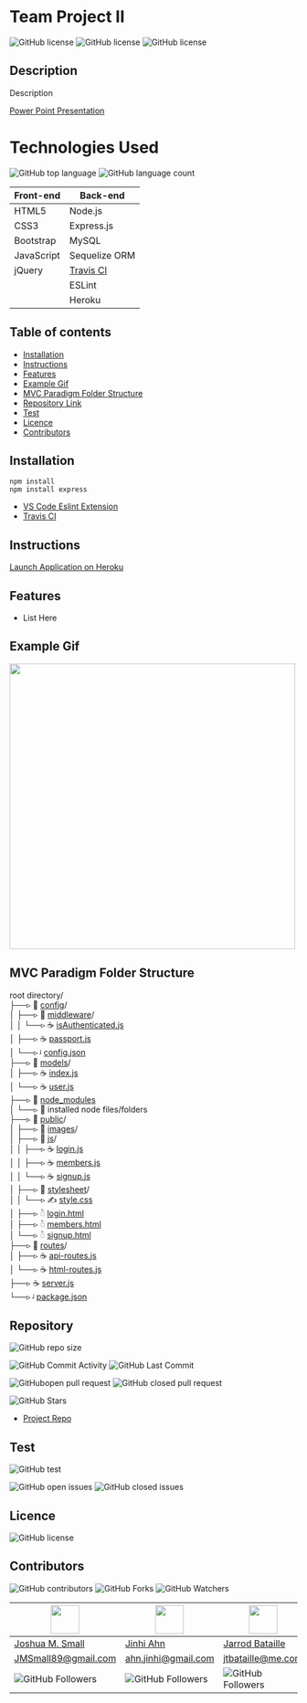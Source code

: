 # **Team Project II**

![GitHub license](https://img.shields.io/badge/Made%20by-%40WasteOfADrumBum-green)
![GitHub license](https://img.shields.io/badge/Made%20by-%40JinhiA-green)
![GitHub license](https://img.shields.io/badge/Made%20by-%40jtbataille-green)

## Description

Description

[Power Point Presentation](https://docs.google.com/presentation/d/1xrm38HKg0Q-XkR0NuTz1hU0R1DjMHUr4zBdDHl0bu1s/edit?usp=sharing)

# Technologies Used

![GitHub top language](https://img.shields.io/github/languages/top/WasteOfADrumBum/Team-Project-II?color=green&logo=github&logoColor=green)
![GitHub language count](https://img.shields.io/github/languages/count/WasteOfADrumBum/Team-Project-II?color=green&logo=github&logoColor=green)

| Front-end  | Back-end                                     |
| ---------- | -------------------------------------------- |
| HTML5      | Node.js                                      |
| CSS3       | Express.js                                   |
| Bootstrap  | MySQL                                        |
| JavaScript | Sequelize ORM                                |
| jQuery     | [Travis CI](https://travis-ci.com/dashboard) |
|            | ESLint                                       |
|            | Heroku                                       |

## Table of contents

- [Installation](#installation)
- [Instructions](#instructions)
- [Features](#features)
- [Example Gif](#example-gif)
- [MVC Paradigm Folder Structure](#MVC-Paradigm-Folder-Structure)
- [Repository Link](#Repository)
- [Test](#Test)
- [Licence](#Licence)
- [Contributors](#Contributors)

## Installation

```
npm install
npm install express
```

- [VS Code Eslint Extension](https://marketplace.visualstudio.com/items?itemName=dbaeumer.vscode-eslint)
- [Travis CI](https://github.com/marketplace/travis-ci)

## Instructions

[Launch Application on Heroku](https://team-project-ii.herokuapp.com/)

## Features

- List Here

## Example Gif

<img src="https://via.placeholder.com/500.png/09f/fff" width="500" />

## MVC Paradigm Folder Structure

root directory/  
├──▹ 📁 [config](#config)/  
│ ├──▹ 📁 [middleware](#MIDDLEWARE)/  
│ │ └──▹ ☕ [isAuthenticated.js](#isAuthenticated.js)  
│ ├──▹ ☕ [passport.js](#passport.js)  
│ └──▹ ᶨ [config.json](#config.json)  
├──▹ 📁 [models](#models)/  
│ ├──▹ ☕ [index.js](#index.js)  
│ └──▹ ☕ [user.js](#user.js)  
├──▹ 📁 [node_modules](#NODE_MODULES)  
│ └──▹ 📁 installed node files/folders  
├──▹ 📁 [public](#PUBLIC)/  
│ ├──▹ 📁 [images](#images)/  
│ ├──▹ 📁 [js](#JS)/  
│ │ ├──▹ ☕ [login.js](#login.js)  
│ │ ├──▹ ☕ [members.js](#members.js)  
│ │ └──▹ ☕ [signup.js](#signup.js)  
│ ├──▹ 📁 [stylesheet](#STYLESHEETS)/  
│ │ └──▹ ✍ [style.css](#style.css)  
│ ├──▹ ◌ͪ [login.html](#login.html)  
│ ├──▹ ◌ͪ [members.html](#members.html)  
│ └──▹ ◌ͪ [signup.html](#signup.html)  
├──▹ 📁 [routes](#ROUTES)/  
│ ├──▹ ☕ [api-routes.js](#api-routes.js)  
│ └──▹ ☕ [html-routes.js](#html-routes.js)  
├──▹ ☕ [server.js](#server.js)  
└──▹ ᶨ [package.json](#package.json)

## Repository

![GitHub repo size](https://img.shields.io/github/repo-size/WasteOfADrumBum/Team-Project-II?logo=github)

![GitHub Commit Activity](https://img.shields.io/github/commit-activity/m/WasteOfADrumBum/Team-Project-II)
![GitHub Last Commit](https://img.shields.io/github/last-commit/WasteOfADrumBum/Team-Project-II)

![GitHubopen pull request](https://img.shields.io/github/issues-pr/WasteOfADrumBum/Team-Project-II)
![GitHub closed pull request](https://img.shields.io/github/issues-pr-closed/WasteOfADrumBum/Team-Project-II)

![GitHub Stars](https://img.shields.io/github/stars/WasteOfADrumBum/Team-Project-II?style=social)

- [Project Repo](https://github.com/WasteOfADrumBum/Team-Project-II)

## Test

![GitHub test](https://img.shields.io/badge/test-100%25-success)

![GitHub open issues](https://img.shields.io/github/issues/WasteOfADrumBum/Team-Project-II)
![GitHub closed issues](https://img.shields.io/github/issues-closed/WasteOfADrumBum/Team-Project-II)

## Licence

![GitHub license](https://img.shields.io/badge/license-MIT-blue.svg)

## Contributors

![GitHub contributors](https://img.shields.io/github/contributors/WasteOfADrumBum/Team-Project-II)
![GitHub Forks](https://img.shields.io/github/forks/WasteOfADrumBum/Team-Project-II?label=Fork)
![GitHub Watchers](https://img.shields.io/github/watchers/WasteOfADrumBum/Team-Project-II?label=Watch)

| <img src="https://avatars0.githubusercontent.com/u/66432859?v=460" width="50" />          | <img src="https://avatars0.githubusercontent.com/u/66880369?v=460" width="50" /> | <img src="https://avatars0.githubusercontent.com/u/65187093?v=460" width="50" />     |
| ----------------------------------------------------------------------------------------- | -------------------------------------------------------------------------------- | ------------------------------------------------------------------------------------ |
| [Joshua M. Small](https://github.com/WasteOfADrumBum)                                     | [Jinhi Ahn](https://github.com/JinhiA)                                           | [Jarrod Bataille](https://github.com/jtbataille)                                     |
| <JMSmall89@gmail.com>                                                                     | <ahn.jinhi@gmail.com>                                                            | <jtbataille@me.com>                                                                  |
| ![GitHub Followers](https://img.shields.io/github/followers/WasteOfADrumBum?label=Follow) | ![GitHub Followers](https://img.shields.io/github/followers/JinhiA?label=Follow) | ![GitHub Followers](https://img.shields.io/github/followers/jtbataille?label=Follow) |

